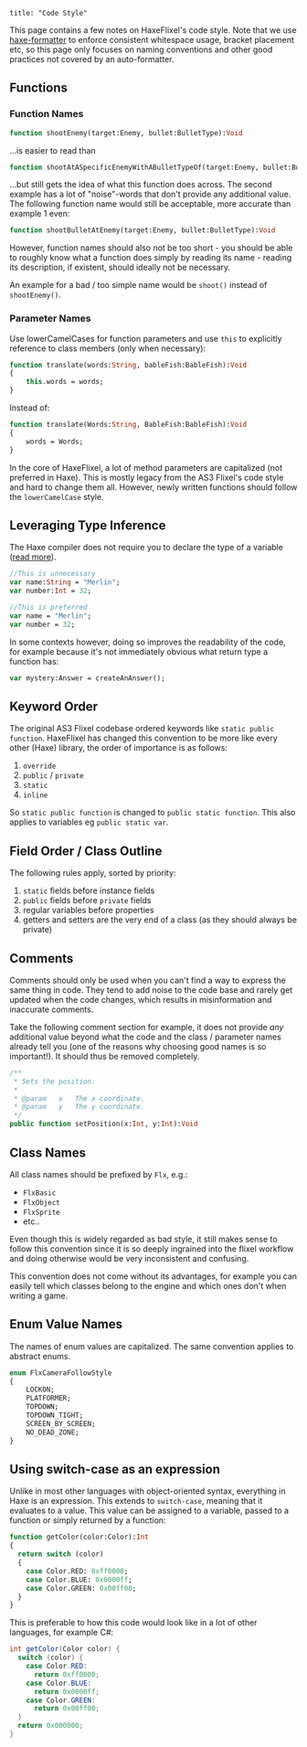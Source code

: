 ```
title: "Code Style"
```

This page contains a few notes on HaxeFlixel's code style. Note that we use [haxe-formatter](https://github.com/HaxeCheckstyle/haxe-formatter) to enforce consistent whitespace usage, bracket placement etc, so this page only focuses on naming conventions and other good practices not covered by an auto-formatter.

## Functions

### Function Names

```haxe
function shootEnemy(target:Enemy, bullet:BulletType):Void
```

...is easier to read than

```haxe
function shootAtASpecificEnemyWithABulletTypeOf(target:Enemy, bullet:BulletType):Void
```

...but still gets the idea of what this function does across. The second example has a lot of "noise"-words that don't provide any additional value. The following function name would still be acceptable, more accurate than example 1 even:

```haxe
function shootBulletAtEnemy(target:Enemy, bullet:BulletType):Void
```

However, function names should also not be too short - you should be able to roughly know what a function does simply by reading its name - reading its description, if existent, should ideally not be necessary.

An example for a bad / too simple name would be `shoot()` instead of `shootEnemy()`.

### Parameter Names

Use lowerCamelCases for function parameters and use `this` to explicitly reference to class members (only when necessary):

``` haxe
function translate(words:String, bableFish:BableFish):Void
{
	this.words = words;
}
```

Instead of:

``` haxe
function translate(Words:String, BableFish:BableFish):Void
{
	words = Words;
}
```

In the core of HaxeFlixel, a lot of method parameters are capitalized (not preferred in Haxe). This is mostly legacy from the AS3 Flixel's code style and hard to change them all. However, newly written functions should follow the `lowerCamelCase` style.

## Leveraging Type Inference

The Haxe compiler does not require you to declare the type of a variable ([read more](https://haxe.org/manual/type-system-type-inference.html)).

``` haxe
//This is unnecessary
var name:String = "Merlin";
var number:Int = 32;

//This is preferred
var name = "Merlin";
var number = 32;
```

In some contexts however, doing so improves the readability of the code, for example because it's not immediately obvious what return type a function has:

```haxe
var mystery:Answer = createAnAnswer();
```

## Keyword Order

The original AS3 Flixel codebase ordered keywords like `static public function`.
HaxeFlixel has changed this convention to be more like every other (Haxe) library, the order of importance is as follows:

1. `override`
2. `public` / `private`
3. `static`
4. `inline`

So `static public function` is changed to `public static function`. This also applies to variables eg `public static var`.

## Field Order / Class Outline

The following rules apply, sorted by priority:

1. `static` fields before instance fields
2. `public` fields before `private` fields
3. regular variables before properties
4. getters and setters are the very end of a class (as they should always be private)


## Comments

Comments should only be used when you can't find a way to express the same thing in code. They tend to add noise to the code base and rarely get updated when the code changes, which results in misinformation and inaccurate comments.

Take the following comment section for example, it does not provide *any* additional value beyond what the code and the class / parameter names already tell you (one of the reasons why choosing good names is so important!). It should thus be removed completely.

```haxe
/**
 * Sets the position.
 *
 * @param	x	The x coordinate.
 * @param	y 	The y coordinate.
 */
public function setPosition(x:Int, y:Int):Void
```

## Class Names

All class names should be prefixed by `Flx`, e.g.:

- `FlxBasic`
- `FlxObject`
- `FlxSprite`
- etc..

Even though this is widely regarded as bad style, it still makes sense to follow this convention since it is so deeply ingrained into the flixel workflow and doing otherwise would be very inconsistent and confusing.

This convention does not come without its advantages, for example you can easily tell which classes belong to the engine and which ones don't when writing a game.

## Enum Value Names

The names of enum values are capitalized. The same convention applies to abstract enums.

```haxe
enum FlxCameraFollowStyle
{
	LOCKON;
	PLATFORMER;
	TOPDOWN;
	TOPDOWN_TIGHT;
	SCREEN_BY_SCREEN;
	NO_DEAD_ZONE;
}
```

## Using switch-case as an expression

Unlike in most other languages with object-oriented syntax, everything in Haxe is an expression. This extends to `switch-case`, meaning that it evaluates to a value. This value can be assigned to a variable, passed to a function or simply returned by a function:

```haxe
function getColor(color:Color):Int
{
  return switch (color)
  {
    case Color.RED: 0xff0000;
    case Color.BLUE: 0x0000ff;
    case Color.GREEN: 0x00ff00;
  }
}
```

This is preferable to how this code would look like in a lot of other languages, for example C#:

```csharp
int getColor(Color color) {
  switch (color) {
    case Color.RED:
      return 0xff0000;
    case Color.BLUE:
      return 0x0000ff;
    case Color.GREEN:
      return 0x00ff00;
  }
  return 0x000000;
}
```
